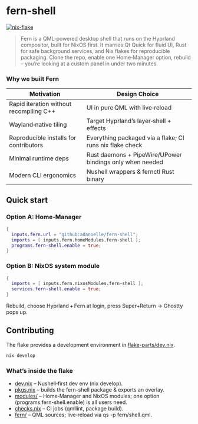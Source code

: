 # fern-shell

[![nix-flake](https://github.com/adanoelle/fern-shell/actions/workflows/ci.yml/badge.svg)](https://github.com/adanoelle/fern-shell/actions/workflows/ci.yml)

> Fern is a QML‑powered desktop shell that runs on the Hyprland compositor,
> built for NixOS first. It marries Qt Quick for fluid UI, Rust for safe
> background services, and Nix flakes for reproducible packaging. Clone the
> repo, enable one Home‑Manager option, rebuild – you’re looking at a custom
> panel in under two minutes.

### Why we built Fern

| Motivation                              | Design Choice                                            |
| --------------------------------------- | -------------------------------------------------------- |
| Rapid iteration without recompiling C++ | UI in pure QML with live‑reload                          |
| Wayland‑native tiling                   | Target Hyprland’s layer‑shell + effects                  |
| Reproducible installs for contributors  | Everything packaged via a flake; CI runs nix flake check |
| Minimal runtime deps                    | Rust daemons + PipeWire/UPower bindings only when needed |
| Modern CLI ergonomics                   | Nushell wrappers & fernctl Rust binary                   |

## Quick start

### Option A: Home‑Manager

```nix
{
  inputs.fern.url = "github:adanoelle/fern-shell";
  imports = [ inputs.fern.homeModules.fern-shell ];
  programs.fern-shell.enable = true;
}
```

### Option B: NixOS system module

```nix
{
  imports = [ inputs.fern.nixosModules.fern-shell ];
  services.fern-shell.enable = true;
}
```

Rebuild, choose Hyprland + Fern at login, press Super+Return → Ghostty pops up.

## Contributing

The flake provides a development environment in
[flake-parts/dev.nix](flake-parts/dev.nix).

```bash
nix develop
```

### What’s inside the flake

- [dev.nix](flake-parts/dev.nix) – Nushell‑first dev env (nix develop).
- [pkgs.nix](flake-parts/pkgs.nix) – builds the fern-shell package & exports an
  overlay.
- [modules/](flake-parts/modules/) – Home‑Manager and NixOS modules; one option
  (programs.fern-shell.enable) is all users need.
- [checks.nix](flake-parts/checks.nix) – CI jobs (qmllint, package build).
- [fern/](fern/) – QML sources; live‑reload via qs -p fern/shell.qml.
